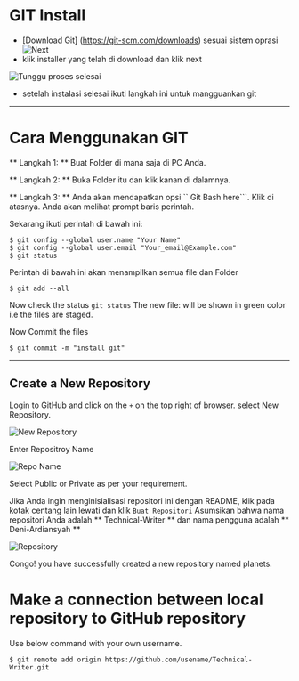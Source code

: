 # GIT Install
- [Download Git] (https://git-scm.com/downloads) sesuai sistem oprasi 
![Next](/img/install-git-2)
- klik installer yang telah di download dan klik 
next

![Tunggu proses selesai](https://github.com/deni-ardiansyah/Technical-Writer/img/proses-git.png)
- setelah instalasi selesai ikuti langkah ini untuk mangguankan git

<hr> 

# Cara Menggunakan GIT

** Langkah 1: ** Buat Folder di mana saja di PC Anda.

** Langkah 2: ** Buka Folder itu dan klik kanan di dalamnya.

** Langkah 3: ** Anda akan mendapatkan opsi `` Git Bash here```. Klik di atasnya. Anda akan melihat prompt baris perintah.

Sekarang ikuti perintah di bawah ini:

```
$ git config --global user.name "Your Name"
$ git config --global user.email "Your_email@Example.com"
$ git status
```

Perintah di bawah ini akan menampilkan semua file dan Folder

```
$ git add --all
```

Now check the status ```git status``` The new file: <file> will be shown in green color i.e the files are staged.

Now Commit the files
```
$ git commit -m "install git"
```
<hr>

## Create a New Repository
Login to GitHub and click on the ``` + ``` on the top right of browser. select New Repository.

![New Repository](https://help.github.com/assets/images/help/repository/repo-create.png)

Enter Repositroy Name

![Repo Name](https://help.github.com/assets/images/help/repository/create-repository-owner.png)

Select Public or Private as per your requirement. 

Jika Anda ingin menginisialisasi repositori ini dengan README, klik pada kotak centang lain lewati dan klik ``` Buat Repositori ```
Asumsikan bahwa nama repositori Anda adalah ** Technical-Writer ** dan nama pengguna adalah ** Deni-Ardiansyah **

![Repository](https://swcarpentry.github.io/git-novice/fig/github-create-repo-03.png)

Congo! you have successfully created a new repository named planets.

# Make a connection between local repository to GitHub repository 
Use below command with your own username.
```
$ git remote add origin https://github.com/usename/Technical-Writer.git
```
